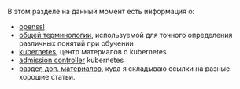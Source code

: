 В этом разделе на данный момент есть информация о:
* [openssl](openssl.md)
* [общей терминологии](unix_term.md), используемой для точного определения различных понятий при обучении
* [kubernetes](kubernetes.md), центр материалов о kubernetes
* [admission controller](admission_controller.md) kubernetes
* [раздел доп. материалов](extra_materials.md), куда я складываю ссылки на разные хорошие статьи.

